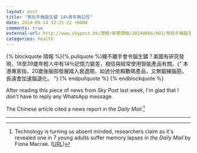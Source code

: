 ```yaml
---
layout: post
title: "常玩手機腦生鏽 14%青年無記性"
date: 2014-06-14 12:21:12 +0800
comments: true
external-url: http://www.skypost.hk/港聞/新聞頭條/20140606/001/常玩手機腦生鏽%2014％青年無記性/141538
categories: health
---
```


{% blockquote 晴報 %}{% pullquote %}機不離手會令腦生鏽？美國有研究發現，18至39歲年輕人中有14％記憶力變差，相信與經常使用智能產品有關。{" 本港專家指，20歲後腦部發展踏入衰退期，如過分依賴數碼產品，又無鍛練腦筋，長遠會加速腦退化。 "}
{% endpullquote %}
{% endblockquote %}

After reading this piece of news from *Sky Post* last week, I'm glad
that I *don't* have to reply any WhatsApp message.

The Chinese article cited a news report in the *Daily Mail*.[^1]

---
[^1]:
    Technology is turning us absent minded, researchers claim as it's
    revealed one in 7 young adults suffer memory lapses in *the Daily
    Mail* by Fiona Macrae.  ([URL][dailymail])

[dailymail]: http://www.dailymail.co.uk/sciencetech/article-2648971/Technology-turns-youths-absent-minded-researchers-warn-revealed-one-7-young-adults-suffer-memory-lapses.html
